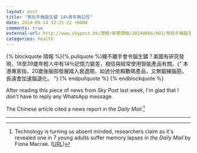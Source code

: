 ```yaml
---
layout: post
title: "常玩手機腦生鏽 14%青年無記性"
date: 2014-06-14 12:21:12 +0800
comments: true
external-url: http://www.skypost.hk/港聞/新聞頭條/20140606/001/常玩手機腦生鏽%2014％青年無記性/141538
categories: health
---
```


{% blockquote 晴報 %}{% pullquote %}機不離手會令腦生鏽？美國有研究發現，18至39歲年輕人中有14％記憶力變差，相信與經常使用智能產品有關。{" 本港專家指，20歲後腦部發展踏入衰退期，如過分依賴數碼產品，又無鍛練腦筋，長遠會加速腦退化。 "}
{% endpullquote %}
{% endblockquote %}

After reading this piece of news from *Sky Post* last week, I'm glad
that I *don't* have to reply any WhatsApp message.

The Chinese article cited a news report in the *Daily Mail*.[^1]

---
[^1]:
    Technology is turning us absent minded, researchers claim as it's
    revealed one in 7 young adults suffer memory lapses in *the Daily
    Mail* by Fiona Macrae.  ([URL][dailymail])

[dailymail]: http://www.dailymail.co.uk/sciencetech/article-2648971/Technology-turns-youths-absent-minded-researchers-warn-revealed-one-7-young-adults-suffer-memory-lapses.html
